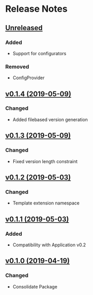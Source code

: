 # Release Notes

## [Unreleased](https://github.com/ixocreate/asset-package/compare/0.1.4...develop)
### Added
- Support for configurators
### Removed
- ConfigProvider

## [v0.1.4 (2019-05-09)](https://github.com/ixocreate/asset-package/compare/0.1.3...0.1.4)
### Changed
- Added filebased version generation

## [v0.1.3 (2019-05-09)](https://github.com/ixocreate/asset-package/compare/0.1.2...0.1.3)
### Changed
- Fixed version length constraint

## [v0.1.2 (2019-05-03)](https://github.com/ixocreate/asset-package/compare/0.1.1...0.1.2)
### Changed
- Template extension namespace

## [v0.1.1 (2019-05-03)](https://github.com/ixocreate/asset-package/compare/0.1.0...0.1.1)
### Added
- Compatibility with Application v0.2

## [v0.1.0 (2019-04-19)](https://github.com/ixocreate/asset-package/compare/master...0.1.0)
### Changed
- Consolidate Package

